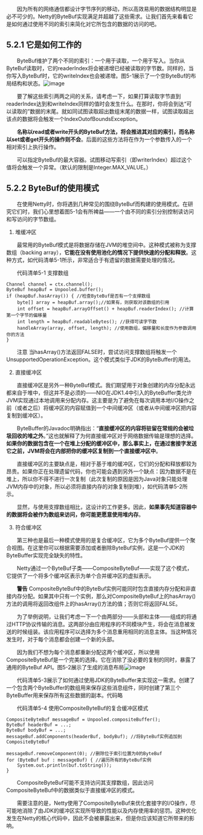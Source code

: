 &emsp;&emsp;因为所有的网络通信都设计字节序列的移动，所以高效易用的数据结构明显是必不可少的。Netty的ByteBuf实现满足并超越了这些需求。让我们首先来看看它是如何通过使用不同的索引来简化对它所包含的数据的访问的吧。

## 5.2.1 它是如何工作的

&emsp;&emsp;ByteBuf维护了两个不同的索引：一个用于读取，一个用于写入。当你从ByteBuf读取时，它的readerIndex将会被递增已经被读取的字节数。同样的，当你写入ByteBuf时，它的writeIndex也会被递增。图5-1展示了一个空ByteBuf的布局结构和状态。![image](http://img.blog.csdn.net/20140716154654843?watermark/2/text/aHR0cDovL2Jsb2cuY3Nkbi5uZXQvYWJjX2tleQ==/font/5a6L5L2T/fontsize/400/fill/I0JBQkFCMA==/dissolve/70/gravity/SouthEast)

&emsp;&emsp;要了解这些索引两两之间的关系，请考虑一下，如果打算读取字节直到readerIndex达到和writeIndex同样的值时会发生什么。在那时，你将会到达“可以读取的”数据的末尾。就如同试图读取超出数组末尾的数据一样，试图读取超出该点的数据将会触发一个IndexOutofBoundsException。

&emsp;&emsp;**名称以read或者write开头的ByteBuf方法，将会推进其对应的索引，而名称以set或者get开头的操作则不会**。后面的这些方法将在作为一个参数传入的一个相对索引上执行操作。

&emsp;&emsp;可以指定ByteBuf的最大容器。试图移动写索引（即writerIndex）超过这个值将会触发一个异常。（默认的限制是Integer.MAX_VALUE。）

## 5.2.2 ByteBuf的使用模式

&emsp;&emsp;在使用Netty时，你将遇到几种常见的围绕ByteBuf而构建的使用模式。在研究它们时，我们心里想着图5-1会有所裨益——一个由不同的索引分别控制读访问和写访问的字节数组。

1. 堆缓冲区

&emsp;&emsp;最常用的ByteBuf模式是将数据存储在JVM的堆空间中。这种模式被称为支撑数组（backing array），**它能在没有使用池化的情况下提供快速的分配和释放**。这种方式，如代码清单5-1所示，非常适合于有遗留的数据需要处理的情况。

&emsp;&emsp;代码清单5-1 支撑数组
```
Channel channel = ctx.channel();
ByteBuf heapBuf = Unpooled.buffer();
if (heapBuf.hasArray()) { //检查ByteBuf是否有一个支撑数组
    byte[] array = heapBuf.array();//如果有，则获取对该数组的引用
    int offset = heapBuf.arrayOffset() + heapBuf.readerIndex(); //计算第一个字节的偏移量
    int length = heapBuf.readableBytes(); //获得可读字节数
    handleArray(array, offset, length); //使用数组，偏移量和长度作为参数调用你的方法
}
```
&emsp;&emsp;注意 当hasArray()方法返回FALSE时，尝试访问支撑数组将触发一个UnsupportedOperationException。这个模式类似于JDK的ByteBuffer的用法。

2. 直接缓冲区

&emsp;&emsp;直接缓冲区是另外一种ByteBuf模式。我们期望用于对象创建的内存分配永远都来自于堆中，但这并不是必须的——NIO在JDK1.4中引入的ByteBuffer类允许JVM实现通过本地调用来分配内存。这主要是为了避免在每次调用本地I/O操作之前（或者之后）将缓冲区的内容赋值到一个中间缓冲区（或者从中间缓冲区把内容复制到缓冲区）。

&emsp;&emsp;ByteBuffer的Javadoc明确指出：“**直接缓冲区的内容将驻留在常规的会被垃圾回收的堆之外**。”这也就解释了为何直接缓冲区对于网络数据传输是理想的选择。**如果你的数据包含在一个在堆上分配的缓冲区中，那么事实上，在通过套接字发送它之前，JVM将会在内部把你的缓冲区复制到一个直接缓冲区中**。

&emsp;&emsp;直接缓冲区的主要缺点是，相对于基于堆的缓冲区，它们的分配和释放都较为昂贵。如果你正在处理遗留代码，你也可能会遇到另外一个缺点：因为数据不是在堆上，所以你不得不进行一次复制（此次复制的原因是因为Java对象只能处理JVM内存中的对象，所以必须将直接内存的对象复制到堆），如代码清单5-2所示。

&emsp;&emsp;显然，与使用支撑数组相比，这设计的工作更多。因此，**如果事先知道容器中的数据将会被作为数组来访问，你可能更愿意使用堆内存**。

3. 符合缓冲区

&emsp;&emsp;第三种也是最后一种模式使用的是复合缓冲区，它为多个ByteBuf提供一个聚合视图。在这里你可以根据需要添加或者删除ByteBuf实例，这是一个JDK的ByteBuffer实现完全缺失的特性。

&emsp;&emsp;Netty通过一个ByteBuf子类——CompositeByteBuf——实现了这个模式，它提供了一个将多个缓冲区表示为单个合并缓冲区的虚拟表示。

&emsp;&emsp;**警告** CompositeByteBuf中的ByteBuf实例可能同时包含直接内存分配和非直接内存分配。如果其中只有一个实例，那么对CompositeByteBuf上的hasArray()方法的调用将返回改组件上的hasArray()方法的值；否则它将返回FALSE。

&emsp;&emsp;为了举例说明，让我们考虑一下一个由两部分——头部和主体——组成的将通过HTTP协议传输的消息。这两部分由应用程序的不同模块产生，将会在消息被发送的时候组装。该应用程序可以选择为多个消息重用相同的消息主体。当这种情况发生时，对于每个消息都会创建一个新的头部。

&emsp;&emsp;因为我们不想为每个消息都重新分配这两个缓冲区，所以使用CompositeByteBuf是一个完美的选择。它在消除了没必要的复制的同时，暴露了通用的ByteBuf API。图5-2展示了生成的消息布局![image](http://img.blog.csdn.net/20140716165005489?watermark/2/text/aHR0cDovL2Jsb2cuY3Nkbi5uZXQvYWJjX2tleQ==/font/5a6L5L2T/fontsize/400/fill/I0JBQkFCMA==/dissolve/70/gravity/SouthEast)

&emsp;&emsp;代码清单5-3展示了如何通过使用JDK的ByteBuffer来实现这一需求。创建了一个包含两个ByteBuffer的数组用来保存这些消息组件，同时创建了第三个ByteBuffer用来保存所有这些数据的副本。代码略

&emsp;&emsp;代码清单5-4 使用CompositeByteBuf的复合缓冲区模式
```
CompositeByteBuf messageBuf = Unpooled.compositeBuffer();
ByteBuf headerBuf = ...;
ByteBuf bodyBuf = ...;
messageBuf.addComponents(headerBuf, bodyBuf); //将ByteBuf实例追加到CompositeByteBuf

messageBuf.removeComponent(0); //删除位于索引位置为0的ByteBuf
for (ByteBuf buf : messageBuf) { //遍历所有的ByteBuf实例
    System.out.println(buf.toString());
}
```
&emsp;&emsp;CompositeByteBuf可能不支持访问其支撑数组，因此访问CompositeByteBuf中的数据类似于直接缓冲区的模式。

&emsp;&emsp;需要注意的是，Netty使用了CompositeByteBuf来优化套接字的I/O操作，尽可能地消除了由JDK的缓冲区实现所导致的性能以及内存使用率的惩罚。这种优化发生在Netty的核心代码中，因此不会被暴露出来，但是你应该知道它所带来的影响。